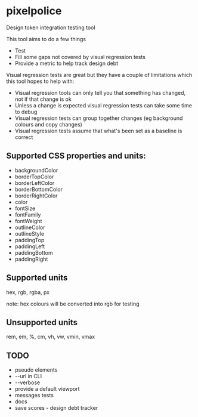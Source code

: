 # pixelpolice


Design token integration testing tool

This tool aims to do a few things

* Test
* Fill some gaps not covered by visual regression tests
* Provide a metric to help track design debt

Visual regression tests are great but they have a couple of limitations which this tool hopes to help with:

* Visual regression tools can only tell you that something has changed, not if that change is ok
* Unless a change is expected visual regression tests can take some time to debug
* Visual regression tests can group together changes (eg background colours and copy changes)
* Visual regression tests assume that what's been set as a baseline is correct



## Supported CSS properties and units:
* backgroundColor
* borderTopColor
* borderLeftColor
* borderBottomColor
* borderRightColor
* color
* fontSize
* fontFamily
* fontWeight
* outlineColor
* outlineStyle
* paddingTop
* paddingLeft
* paddingBottom
* paddingRight


## Supported units

hex, rgb, rgba, px

note: hex colours will be converted into rgb for testing

## Unsupported units

rem, em, %, cm, vh, vw, vmin, vmax



## TODO

* pseudo elements
* --url in CLI
* --verbose
* provide a default viewport
* messages tests
* docs
* save scores - design debt tracker
